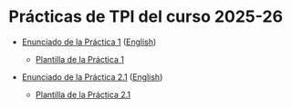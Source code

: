 # Prácticas de TPI del curso 2025-26

- [Enunciado de la Práctica 1](./enunciados/practica1/practica1.md) ([English](./enunciados/practica1/practica1_en.md))
    
    - [Plantilla de la Práctica 1](https://github.com/informaticaucm-TPI/2526_MarioBros/releases/tag/practica1_plantilla)
 
- [Enunciado de la Práctica 2.1](./enunciados/practica2/practica2_1.md) ([English](./enunciados/practica2/practica2_1_en.md))
    - [Plantilla de la Práctica 2.1](https://github.com/informaticaucm-TPI/2526_MarioBros/releases/tag/practica2_plantilla)
